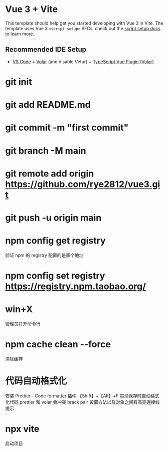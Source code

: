 # Vue 3 + Vite

This template should help get you started developing with Vue 3 in Vite. The template uses Vue 3 `<script setup>` SFCs, check out the [script setup docs](https://v3.vuejs.org/api/sfc-script-setup.html#sfc-script-setup) to learn more.

## Recommended IDE Setup

- [VS Code](https://code.visualstudio.com/) + [Volar](https://marketplace.visualstudio.com/items?itemName=Vue.volar) (and disable Vetur) + [TypeScript Vue Plugin (Volar)](https://marketplace.visualstudio.com/items?itemName=Vue.vscode-typescript-vue-plugin).

# git init

# git add README.md

# git commit -m "first commit"

# git branch -M main

# git remote add origin https://github.com/rye2812/vue3.git

# git push -u origin main

# npm config get registry

验证 npm 的 registry 配置的是哪个地址

# npm config set registry https://registry.npm.taobao.org/

# win+X

管理员打开命令行

# npm cache clean --force

清除缓存

# 代码自动格式化

安装 Prettier - Code formatter 插件
【Shift】+【Alt】+F 实现保存时自动格式化代码,prettier 和 volar 会冲突
brack pair 设置方法以及对象之间有高亮连接线提示

# npx vite

启动项目
